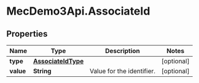 # MecDemo3Api.AssociateId

## Properties
Name | Type | Description | Notes
------------ | ------------- | ------------- | -------------
**type** | [**AssociateIdType**](AssociateIdType.md) |  | [optional] 
**value** | **String** | Value for the identifier. | [optional] 


